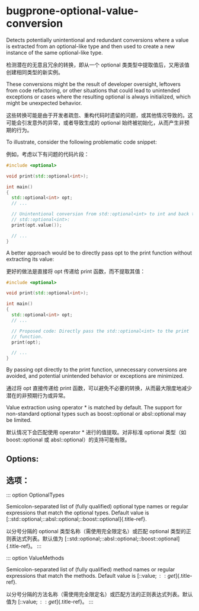 # bugprone-optional-value-conversion

Detects potentially unintentional and redundant conversions where a value is extracted from an optional-like type and then used to create a new instance of the same optional-like type.

检测潜在的无意且冗余的转换，即从一个 optional 类类型中提取值后，又用该值创建相同类型的新实例。

These conversions might be the result of developer oversight, leftovers from code refactoring, or other situations that could lead to unintended exceptions or cases where the resulting optional is always initialized, which might be unexpected behavior.

这些转换可能是由于开发者疏忽、重构代码时遗留的问题，或其他情况导致的。这可能会引发意外的异常，或者导致生成的 optional 始终被初始化，从而产生非预期的行为。

To illustrate, consider the following problematic code snippet:

例如，考虑以下有问题的代码片段：

```c++
#include <optional>

void print(std::optional<int>);

int main()
{
  std::optional<int> opt;
  // ...

  // Unintentional conversion from std::optional<int> to int and back to
  // std::optional<int>:
  print(opt.value());

  // ...
}
```

A better approach would be to directly pass opt to the print function without extracting its value:

更好的做法是直接将 opt 传递给 print 函数，而不提取其值：

```c++
#include <optional>

void print(std::optional<int>);

int main()
{
  std::optional<int> opt;
  // ...

  // Proposed code: Directly pass the std::optional<int> to the print
  // function.
  print(opt);

  // ...
}
```

By passing opt directly to the print function, unnecessary conversions are avoided, and potential unintended behavior or exceptions are minimized.

通过将 opt 直接传递给 print 函数，可以避免不必要的转换，从而最大限度地减少潜在的非预期行为或异常。

Value extraction using operator \* is matched by default. The support for non-standard optional types such as boost::optional or absl::optional may be limited.

默认情况下会匹配使用 operator \* 进行的值提取。对非标准 optional 类型（如 boost::optional 或 absl::optional）的支持可能有限。

## Options:

## 选项：

::: option
OptionalTypes

Semicolon-separated list of (fully qualified) optional type names or regular expressions that match the optional types. Default value is [::std::optional;::absl::optional;::boost::optional]{.title-ref}.

以分号分隔的 optional 类型名称（需使用完全限定名）或匹配 optional 类型的正则表达式列表。默认值为 [::std::optional;::absl::optional;::boost::optional]{.title-ref}。
:::

::: option
ValueMethods

Semicolon-separated list of (fully qualified) method names or regular expressions that match the methods. Default value is [::value$;::get$]{.title-ref}.

以分号分隔的方法名称（需使用完全限定名）或匹配方法的正则表达式列表。默认值为 [::value$;::get$]{.title-ref}。
:::
